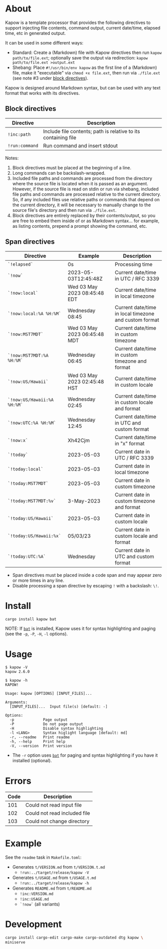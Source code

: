 # About

Kapow is a template processor that provides the following directives to support
injecting file contents, command output, current date/time, elapsed time, etc in
generated output.

It can be used in some different ways:

* Standard: Create a (Markdown) file with Kapow directives then run
  `kapow path/to/file.ext`; optionally save the output via redirection:
  `kapow path/to/file.ext >output.ext`
* Shebang: Place `#!/usr/bin/env kapow` as the first line of a (Markdown) file,
  make it "executable" via `chmod +x file.ext`, then run via `./file.ext` (see
  note #3 under [block directives]).

Kapow is designed around Markdown syntax, but can be used with any text format
that works with its directives.

[block directives]: #block-directives

## Block directives

Directive | Description
---|---
`!inc:path` | Include file contents; path is relative to its containing file
`!run:command` | Run command and insert stdout

Notes:

1. Block directives must be placed at the beginning of a line.
2. Long commands can be backslash-wrapped.
3. Included file paths and commands are processed from the directory where the
   source file is located when it is passed as an argument.
   However, if the source file is read on stdin or run via shebang, included
   file paths and commands are processed relative to the current directory.
   So, if any included files use relative paths or commands that depend on the
   current directory, it will be necessary to manually change to the source
   file's directory and then run via `./file.ext`.
4. Block directives are entirely replaced by their contents/output, so you are
   free to embed them inside of or as Markdown syntax... for example, as
   listing contents, prepend a prompt showing the command, etc.

## Span directives

Directive | Example | Description
---|---|---
`` `!elapsed` `` | 0s | Processing time
`` `!now` `` | 2023-05-03T12:45:48Z | Current date/time in UTC / RFC 3339
`` `!now:local` `` | Wed 03 May 2023 08:45:48 EDT | Current date/time in local timezone
`` `!now:local:%A %H:%M` `` | Wednesday 08:45 | Current date/time in local timezone and custom format
`` `!now:MST7MDT` `` | Wed 03 May 2023 06:45:48 MDT | Current date/time in custom timezone
`` `!now:MST7MDT:%A %H:%M` `` | Wednesday 06:45 | Current date/time in custom timezone and format
`` `!now:US/Hawaii` `` | Wed 03 May 2023 02:45:48 HST | Current date/time in custom locale
`` `!now:US/Hawaii:%A %H:%M` `` | Wednesday 02:45 | Current date/time in custom locale and format
`` `!now:UTC:%A %H:%M` `` | Wednesday 12:45 | Current date/time in UTC and custom format
`` `!now:x` `` | Xh42Cjm | Current date/time in "x" format
`` `!today` `` | 2023-05-03 | Current date in UTC / RFC 3339
`` `!today:local` `` | 2023-05-03 | Current date in local timezone
`` `!today:MST7MDT` `` | 2023-05-03 | Current date in custom timezone
`` `!today:MST7MDT:%v` `` |  3-May-2023 | Current date in custom timezone and format
`` `!today:US/Hawaii` `` | 2023-05-03 | Current date in custom locale
`` `!today:US/Hawaii:%x` `` | 05/03/23 | Current date in custom locale and format
`` `!today:UTC:%A` `` | Wednesday | Current date in UTC and custom format

* Span directives must be placed inside a code span and may appear zero or more
  times in any line.
* Disable processing a span directive by escaping `!` with a backslash: `\!`.

# Install

```bash
cargo install kapow bat
```

NOTE: If [`bat`] is installed, Kapow uses it for syntax highlighting and paging
(see the `-p`, `-P`, `-H`, `-l` options).

[`bat`]: https://crates.io/crates/bat

# Usage

```text
$ kapow -V
kapow 2.6.0
```

```text
$ kapow -h
KAPOW!

Usage: kapow [OPTIONS] [INPUT_FILES]...

Arguments:
  [INPUT_FILES]...  Input file(s) [default: -]

Options:
  -p             Page output
  -P             Do not page output
  -H             Disable syntax highlighting
  -l <LANG>      Syntax higlight language [default: md]
  -r, --readme   Print readme
  -h, --help     Print help
  -V, --version  Print version
```

* The `-r` option uses [`bat`] for paging and syntax highlighting if you have it
  installed (optional).

# Errors

Code | Description
---|---
101 | Could not read input file
102 | Could not read included file
103 | Could not change directory

# Example

See the `readme` task in `Makefile.toml`:

* Generates `t/VERSION.md` from `t/VERSION.t.md`
    * `!run:../target/release/kapow -V`
* Generates `t/USAGE.md` from `t/USAGE.t.md`
    * `!run:../target/release/kapow -h`
* Generates `README.md` from `t/README.md`
    * `!inc:VERSION.md`
    * `!inc:USAGE.md`
    * `` `!now` `` (all variants)

# Development

```bash
cargo install cargo-edit cargo-make cargo-outdated dtg kapow \
miniserve
```

